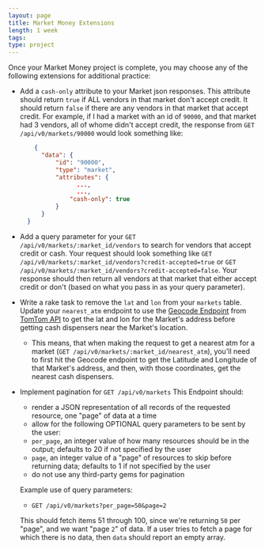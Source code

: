 ```yaml
---
layout: page
title: Market Money Extensions
length: 1 week
tags:
type: project
---
```


Once your Market Money project is complete, you may choose any of the following extensions for additional practice:

- Add a `cash-only` attribute to your Market json responses. This attribute should return `true` if ALL vendors in that market don't accept credit. It should return `false` if there are any vendors in that market that accept credit. For example, if I had a market with an id of `90000`, and that market had 3 vendors, all of whome didn't accept credit, the response from `GET /api/v0/markets/90000` would look something like: 
    ```json
        {
          "data": {
              "id": "90000",
              "type": "market",
              "attributes": {
                    ...,
                    ...,
                  "cash-only": true
              }
          }
      }
    ```
- Add a query parameter for your `GET /api/v0/markets/:market_id/vendors` to search for vendors that accept credit or cash. Your request should look something like `GET /api/v0/markets/:market_id/vendors?credit-accepted=true` or `GET /api/v0/markets/:market_id/vendors?credit-accepted=false`. Your response should then return all vendors at that market that either accept credit or don't (based on what you pass in as your query parameter).
-  Write a rake task to remove the `lat` and `lon` from your `markets` table. Update your `nearest_atm` endpoint to use the [Geocode Endpoint](https://developer.tomtom.com/geocoding-api/documentation/product-information/introduction) from [TomTom API](https://developer.tomtom.com/) to get the lat and lon for the Market's address before getting cash dispensers near the Market's location. 
    * This means, that when making the request to get a nearest atm for a market (`GET /api/v0/markets/:market_id/nearest_atm`), you'll need to first hit the Geocode endpoint to get the Latitude and Longitude of that Market's address, and then, with those coordinates, get the nearest cash dispensers. 
- Implement pagination for `GET /api/v0/markets`
  This Endpoint should: 
    * render a JSON representation of all records of the requested resource, one "page" of data at a time
    * allow for the following OPTIONAL query parameters to be sent by the user:
    * `per_page`, an integer value of how many resources should be in the output; defaults to 20 if not specified by the user
    * `page`, an integer value of a "page" of resources to skip before returning data; defaults to 1 if not specified by the user
    * do not use any third-party gems for pagination

    Example use of query parameters:

    * `GET /api/v0/markets?per_page=50&page=2`

    This should fetch items 51 through 100, since we're returning `50` per "page", and we want "page `2`" of data.
    If a user tries to fetch a page for which there is no data, then `data` should report an empty array.
